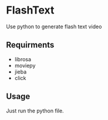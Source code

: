 # FlashText
Use python to generate flash text video

## Requirments

- librosa
- moviepy
- jieba
- click

## Usage

Just run the python file.
